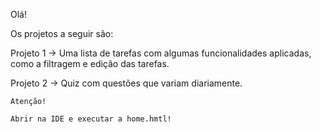 Olá!

Os projetos a seguir são:

Projeto 1 -> Uma lista de tarefas com algumas funcionalidades aplicadas, como a filtragem e edição das tarefas. 

Projeto 2 -> Quiz com questões que variam diariamente. 

    Atenção!

    Abrir na IDE e executar a home.hmtl!
